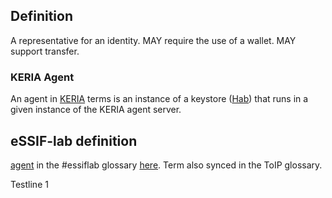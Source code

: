 ## Definition
A representative for an identity. MAY require the use of a wallet. MAY support transfer.

### KERIA Agent

An agent in [KERIA](keria) terms is an instance of a keystore ([Hab](hab)) that runs in a given instance of the KERIA agent server.

## eSSIF-lab definition
[agent](https://github.com/trustoverip/acdc/wiki/agent/agent@essiflab) in the #essiflab glossary [here](https://trustoverip.github.io/essiflab/glossary#agent). Term also synced in the ToIP glossary.

Testline 1
